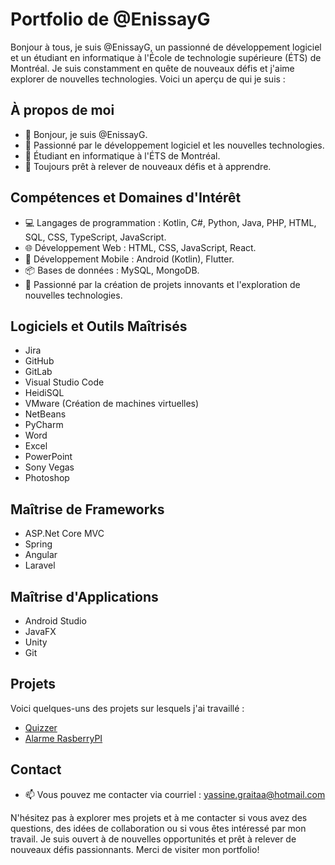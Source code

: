 # Portfolio de @EnissayG

Bonjour à tous, je suis @EnissayG, un passionné de développement logiciel et un étudiant en informatique à l'École de technologie supérieure (ÉTS) de Montréal. Je suis constamment en quête de nouveaux défis et j'aime explorer de nouvelles technologies. Voici un aperçu de qui je suis :

## À propos de moi

- 👋 Bonjour, je suis @EnissayG.
- 👀 Passionné par le développement logiciel et les nouvelles technologies.
- 🌱 Étudiant en informatique à l'ÉTS de Montréal.
- 💞️ Toujours prêt à relever de nouveaux défis et à apprendre.

## Compétences et Domaines d'Intérêt

- 💻 Langages de programmation : Kotlin, C#, Python, Java, PHP, HTML, SQL, CSS, TypeScript, JavaScript.
- 🌐 Développement Web : HTML, CSS, JavaScript, React.
- 📱 Développement Mobile : Android (Kotlin), Flutter.
- 📦 Bases de données : MySQL, MongoDB.
- 🚀 Passionné par la création de projets innovants et l'exploration de nouvelles technologies.

## Logiciels et Outils Maîtrisés

- Jira
- GitHub
- GitLab
- Visual Studio Code
- HeidiSQL
- VMware (Création de machines virtuelles)
- NetBeans
- PyCharm
- Word
- Excel
- PowerPoint
- Sony Vegas
- Photoshop

## Maîtrise de Frameworks

- ASP.Net Core MVC
- Spring
- Angular
- Laravel

## Maîtrise d'Applications

- Android Studio
- JavaFX
- Unity
- Git

## Projets

Voici quelques-uns des projets sur lesquels j'ai travaillé :

- [Quizzer]([lien_vers_projet_1](https://github.com/EnissayG/Quizzer)) 
- [Alarme RasberryPI]([lien_vers_projet_2](https://github.com/EnissayG/AlarmRasberryPi)) 


## Contact

- 📫 Vous pouvez me contacter via courriel : [yassine.graitaa@hotmail.com](mailto:yassine.graitaa@hotmail.com)

N'hésitez pas à explorer mes projets et à me contacter si vous avez des questions, des idées de collaboration ou si vous êtes intéressé par mon travail. Je suis ouvert à de nouvelles opportunités et prêt à relever de nouveaux défis passionnants. Merci de visiter mon portfolio!
